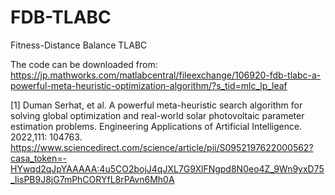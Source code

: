 # FDB-TLABC
 Fitness-Distance Balance TLABC 

The code can be downloaded from:
https://jp.mathworks.com/matlabcentral/fileexchange/106920-fdb-tlabc-a-powerful-meta-heuristic-optimization-algorithm/?s_tid=mlc_lp_leaf


[1] Duman Serhat, et al. A powerful meta-heuristic search algorithm for solving global optimization and real-world solar photovoltaic parameter estimation problems. Engineering Applications of Artificial Intelligence. 2022,111: 104763. 
https://www.sciencedirect.com/science/article/pii/S0952197622000562?casa_token=-HYwqd2qJpYAAAAA:4u5CO2bojJ4qJXL7G9XlFNgpd8N0eo4Z_9Wn9yxD75_IisPB9J8jG7mPhCORYfL8rPAvn6Mh0A
